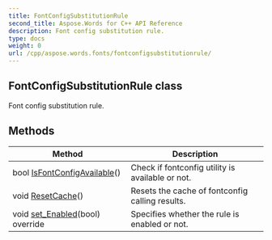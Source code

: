 ```yaml
---
title: FontConfigSubstitutionRule
second_title: Aspose.Words for C++ API Reference
description: Font config substitution rule. 
type: docs
weight: 0
url: /cpp/aspose.words.fonts/fontconfigsubstitutionrule/
---
```

## FontConfigSubstitutionRule class


Font config substitution rule. 

## Methods

| Method | Description |
| --- | --- |
| bool [IsFontConfigAvailable](./isfontconfigavailable/)() | Check if fontconfig utility is available or not.  |
| void [ResetCache](./resetcache/)() | Resets the cache of fontconfig calling results.  |
| void [set_Enabled](./set_enabled/)(bool) override | Specifies whether the rule is enabled or not.  |
